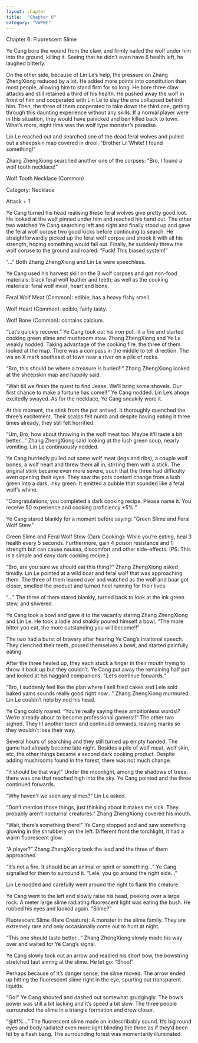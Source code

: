 ```yaml
---
layout: chapter
title:  "Chapter 6"
category: "VWPWE"
---
```


Chapter 6: Fluorescent Slime

Ye Cang bore the wound from the claw, and firmly nailed the wolf under him into the ground, killing it. Seeing that he didn’t even have 6 health left, he laughed bitterly.

On the other side, because of Lin Le’s help, the pressure on Zhang ZhengXiong reduced by a lot. He added more points into constitution than most people, allowing him to stand firm for so long. He bore three claw attacks and still retained a third of his health. He pushed away the wolf in front of him and cooperated with Lin Le to slay the one collapsed behind him. Then, the three of them cooperated to take down the third one, getting through this daunting experience without any skills. If a normal player were in this situation, they would have panicked and ben killed back to town. What’s more, night time was the wolf type monster’s paradise.

Lin Le reached out and searched one of the dead feral wolves and pulled out a sheepskin map covered in drool. “Brother Lil’White! I found something!”

Zhang ZhengXiong searched another one of the corpses: “Bro, I found a wolf tooth necklace!”

Wolf Tooth Necklace (Common)

Category: Necklace

Attack + 1

Ye Cang turned his head realising these feral wolves give pretty good loot. He looked at the wolf pinned under him and reached his hand out. The other two watched Ye Cang searching left and right and finally stood up and gave the feral wolf corpse two good kicks before continuing to search. He straightforwardly picked up the feral wolf corpse and shook it with all his strength, hoping something would fall out. Finally, he suddenly threw the wolf corpse to the ground and roared: “Fuck! This biased system!”

“...” Both Zhang ZhengXiong and Lin Le were speechless.

Ye Cang used his harvest skill on the 3 wolf corpses and got non-food materials: black feral wolf leather and teeth; as well as the cooking materials: feral wolf meat, heart and bone.

Feral Wolf Meat (Common): edible, has a heavy fishy smell.

Wolf Heart (Common): edible, fairly tasty.

Wolf Bone (Common): contains calcium.

“Let’s quickly recover.” Ye Cang took out his iron pot, lit a fire and started cooking green slime and mushroom stew. Zhang ZhengXiong and Ye Le weakly nodded. Taking advantage of the cooking fire, the three of them looked at the map. There was a compass in the middle to tell direction. The wa an X  mark southeast of town near a river on a pile of rocks.

“Bro, this should be where a treasure is buried!!” Zhang ZhengXiong looked at the sheepskin map and happily said.

“Wait till we finish the quest to find Jesse. We’ll bring some shovels. Our first chance to make a fortune has come!!” Ye Cang nodded. Lin Le’s ahoge excitedly swayed. As for the necklace, Ye Cang sneakily wore it.

At this moment, the stink from the pot arrived. It thoroughly quenched the three’s excitement. Their scalps felt numb and despite having eating it three times already, they still felt horrified.

“Um, Bro, how about throwing in the wolf meat too. Maybe it’ll taste a bit better…” Zhang ZhengXiong said looking at the lush green soup, nearly vomiting. Lin Le continuously nodded.

Ye Cang hurriedly pulled out some wolf meat (legs and ribs), a couple wolf bones, a wolf heart and threw them all in, stirring them with a stick. The original stink became even more severe, such that the three had difficulty even opening their eyes. They saw the pots content change from a lush green into a dark, inky green. It emitted a bubble that sounded like a feral wolf’s whine.

“Congratulations, you completed a dark cooking recipe. Please name it. You receive 50 experience and cooking proficiency +5%.”

Ye Cang stared blankly for a moment before saying: “Green Slime and Feral Wolf Stew.”

Green Slime and Feral Wolf Stew (Dark Cooking): While you’re eating, heal 3 health every 5 seconds. Furthermore, gain 4 poison resistance and 1 strength but can cause nausea, discomfort and other side-effects. (PS: This is a simple and easy dark cooking recipe.)

“Bro, are you sure we should eat this thing?” Zhang ZhengXiong asked timidly. Lin Le pointed at a wild boar and feral wolf that was approaching them. The three of them leaned over and watched as the wolf and boar got closer, smelled the product and turned heel running for their lives.

“...” The three of them stared blankly, turned back to look at the ink green stew, and shivered.

Ye Cang took a bowl and gave it to the vacantly staring Zhang ZhengXiong and Lin Le. He took a ladle and shakily poured himself a bowl. “The more bitter you eat, the more outstanding you will become!!”

The two had a burst of bravery after hearing Ye Cang’s irrational speech. They clenched their teeth, poured themselves a bowl, and started painfully eating.

After the three healed up, they each stuck a finger in their mouth trying to throw it back up but they couldn’t. Ye Cang put away the remaining half pot and looked at his haggard companions. “Let’s continue forwards.”

“Bro, I suddenly feel like the plan where I sell fried cakes and Lele sold baked yams sounds really good right now…” Zhang ZhengXiong murmured. Lin Le couldn’t help by nod his head.

Ye Cang coldly roared: “You’re really saying these ambitionless words!? We’re already about to become professional gamers!!” The other two sighed. They lit another torch and continued onwards, leaving marks so they wouldn’t lose their way.

Several hours of searching and they still turned up empty handed. The game had already become late night. Besides a pile of wolf meat, wolf skin, etc, the other things became a second dark cooking product. Despite adding mushrooms found in the forest, there was not much change.

“It should be that way!” Under the moonlight, among the shadows of trees, there was one that reached high into the sky. Ye Cang pointed and the three continued forwards.

“Why haven't we seen any slimes?” Lin Le asked.

“Don’t mention those things, just thinking about it makes me sick. They probably aren’t nocturnal creatures.” Zhang ZhengXiong covered his mouth.

“Wait, there’s something there!” Ye Cang stopped and and saw something glowing in the shrubbery on the left. Different front the torchlight, it had a warm fluorescent glow.

“A player?” Zhang ZhengXiong took the lead and the three of them approached.

“It’s not a fire. It should be an animal or spirit or something…” Ye Cang signalled for them to surround it. “Lele, you go around the right side…”

Lin Le nodded and carefully went around the right to flank the creature.

Ye Cang went to the left and slowly raise his head, peeking over a large rock. A meter large slime radiating fluorescent light was eating the bush. He rubbed his eyes and looked again. “Slime?”

Fluorescent Slime (Rare Creature): A monster in the slime family. They are extremely rare and only occasionally come out to hunt at night.

“This one should taste better…” Zhang ZhengXiong slowly made his way over and waited for Ye Cang’s signal.

Ye Cang slowly took out an arrow and readied his short bow, the bowstring stretched taut aiming at the slime. He let go: “Shoo!”

Perhaps because of it’s danger sense, the slime moved. The arrow ended up hitting the fluorescent slime right in the eye, spurting out transparent liquids.

“Go!” Ye Cang shouted and dashed out somewhat grudgingly. The bow’s power was still a bit lacking and it’s speed a bit slow.  The three people surrounded the slime in a triangle formation and drew closer.

“@#!%...” The fluorescent slime made an indescribably sound. It’s big round eyes and body radiated even more light blinding the three as if they’d been hit by a flash bang. The surrounding forest was momentarily illuminated.